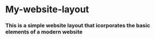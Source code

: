 # My-website-layout
### This is a simple website layout that icorporates the basic elements of a modern website
